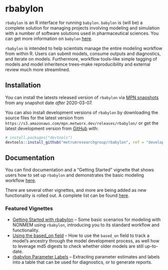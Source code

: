 
<!-- README.md is generated from README.Rmd. Please edit that file -->

# rbabylon

<!-- badges: start -->

<!-- badges: end -->

`rbabylon` is an R interface for running `babylon`. `babylon` is (will
be) a complete solution for managing projects involving modeling and
simulation with a number of software solutions used in pharmaceutical
sciences. You can get more information on `babylon`
[here](https://github.com/metrumresearchgroup/babylon).

`rbabylon` is intended to help scientists manage the entire modeling
workflow from within R. Users can submit models, consume outputs and
diagnostics, and iterate on models. Furthermore, workflow tools–like
simple tagging of models and model inheritence trees–make
reproducibility and external review much more streamlined.

## Installation

You can install the latests released version of `rbabylon` via [MPN
snapshots](https://mpn.metworx.com/docs/snapshots) from any snapshot
date *after* 2020-03-07.

You can also install development versions of `rbabylon` by downloading
the source files for the latest version from
`https://s3.amazonaws.com/mpn.metworx.dev/releases/rbabylon/` or get the
latest development version from [GitHub](https://github.com/) with:

``` r
# install.packages("devtools")
devtools::install_github("metrumresearchgroup/rbabylon", ref = "develop")
```

## Documentation

You can find documentation and a “Getting Started” vignette that shows
users how to set up `rbabylon` and demonstrates the basic modeling
workflow [here](http://metrumresearchgroup.github.io/rbabylon/).

There are several other vignettes, and more are being added as new
functionality is rolled out. A complete list can be found
[here](https://metrumresearchgroup.github.io/rbabylon/articles/).

### Featured Vignettes

  - [Getting Started with
    rbabylon](https://metrumresearchgroup.github.io/rbabylon/articles/getting-started.html)
    – Some basic scenarios for modeling with NONMEM using `rbabylon`,
    introducing you to its standard workflow and functionality.
  - [Using the based\_on
    field](https://metrumresearchgroup.github.io/rbabylon/articles/using-based-on.html)
    – How to use the `based_on` field to track a model’s ancestry
    through the model development process, as well how to leverage md5
    digests to check whether older models are still up-to-date.
  - [rbabylon Parameter
    Labels](https://metrumresearchgroup.github.io/rbabylon/articles/parameter-labels.html)
    – Extracting parameter estimates and labels into a table that can be
    used for diagnostics, or to generate reports.
